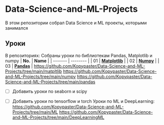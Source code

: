 # Data-Science-and-ML-Projects
В этом репозитории собрал Data Science и ML проекты, которыми занимался
## Уроки
В репозиториях:
Собраны уроки по библиотекам Pandas, Matplotlib и numpy
| **No.** | **Name** | 
| ------- | -------- | 
|	01	| **[Matplotlib](https://github.com/Kopypaster/Data-Science-and-ML-Projects/tree/main/matpltlib)** | 
|	02	| **[Numpy](https://github.com/Kopypaster/Data-Science-and-ML-Projects/tree/main/numpy )** | 
|	03	| **[Pandas](https://github.com/Kopypaster/Data-Science-and-ML-Projects/tree/main/pandas )** | 
https://github.com/Kopypaster/Data-Science-and-ML-Projects/tree/main/matpltlib 
https://github.com/Kopypaster/Data-Science-and-ML-Projects/tree/main/numpy 
https://github.com/Kopypaster/Data-Science-and-ML-Projects/tree/main/pandas 
- [ ] Добавить уроки по seaborn и scipy
- [ ] Добавить уроки по tensorflow и torch 
Уроки по ML и DeepLearning:
https://github.com/Kopypaster/Data-Science-and-ML-Projects/tree/main/ML
https://github.com/Kopypaster/Data-Science-and-ML-Projects/tree/main/DeepLearningML

